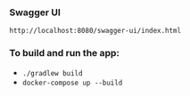 
### Swagger UI
```http://localhost:8080/swagger-ui/index.html```

### To build and run the app:
- `./gradlew build`
- `docker-compose up --build`
